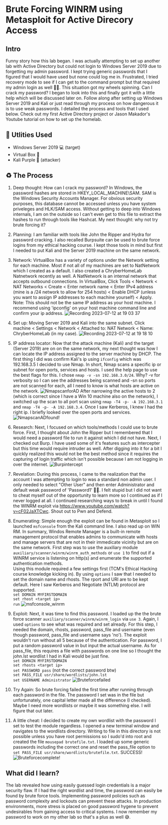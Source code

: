 <h1>Brute Forcing WINRM using Metasploit for Active Direcory Access</h1>

<h2>Intro</h2>
Funny story how this lab began. I was actually attempting to set up another lab with Active Directory but could not login to Windows Server 2019 due to forgetting my admin password. I kept trying generic passwords that I figured that I would have used but none could log me in. Frustrated, I tried recovery mode to see if I can get to the command prompt but that required my admin login as well 🤦‍♂️. This situation got my wheels spinning. Can I crack my password? I began to look into this and finally got it with a little help which will be discussed later on. Follow along after setting up Windows Server 2019 and Kali or just read through my process on how dangerous it is to use weak passwords. I detailed the process and tools that I used below. Check out my first Active Directory project or Jason Makador's Youtube tutorial on how to set up the homelab.

<h2>🔩 Utlities Used</h2>

- Windows Server 2019 💻 (target)
- Virtual Box 🧰
- Kali Purple 🐉 (attacker)

<h2>♻️ The Process</h2>

1. Deep thought: How can I crack my password? In Windows, the password hashes are stored in HKEY_LOCAL_MACHINE\SAM. SAM is the Windows Security Accounts Manager. For obvious security purposes, this database cannot be accessed unless you have system priveleges and HLK/SAM access. Without getting to deep into Windows internals, I am on the outside so I can't even get to this file to extract the hashes to run through tools like Hashcat. My next thought: why not try brute forcing it?

2. Planning: I am familiar with tools like John the Ripper and Hydra for password cracking. I also recalled Burpsuite can be used to brute force logins from my ethical hacking course. I kept those tools in mind but first I needed to put Kali and the Server 2019 machine on the same network.

3. Network: VirtualBox has a variety of options under the Network setting for each machine. Most if not all of my machines are set to NatNetwork which I created as a default. I also created a ChryberHomeLab Natnetwork recently as well. A NatNetwork is an internal network that accepts outbound connections. In VirtualBox, Click Tools < Network < NAT Networks < Create < Enter network name < Enter IPv4 address (mine is a /24 network to allow for 254 hosts) < Enable DHCP (unless you want to assign IP addresses to each machine yourself) < Apply. Note: This should not be the same IP address as your host machine. I recommend using 'ipconfig' on your host machine command line and confirm your ip address.
![Recording 2023-07-12 at 19 03 37](https://github.com/chryber/Brute-Forcing-Active-Directory-with-Metasploit/assets/121698544/4d721f81-3ecb-40ab-829e-e51567b27c16)

4. Set up: Moving Server 2019 and Kali into the same subnet. Click machine < Settings < Network < Attached to: NAT Network < Name: ChryberHomeLab (in my case).
![Recording 2023-07-12 at 19 18 10](https://github.com/chryber/Brute-Forcing-Active-Directory-with-Metasploit/assets/121698544/2c60faa1-3403-491a-b02f-88a9bfcf892f)

5. IP address locator: Now that the attack machine (Kali) and the target (Server 2019) are on on the same network, my next thought was how I can locate the IP address assigned to the server machine by DHCP. The first thing I did was confirm Kali's ip using `ifconfig` which was 192.168.3.5 I decided to use Nmap. In short, Nmap scans a specific ip or subnet for open ports, services and hosts. I used the help page to use the best flags for this. I chose `nmap -v -sn 192.168.3.0/24`. Why? -v for verbosity so I can see the addresses being scanned and -sn so ports are not scanned for each, all I need to know is what hosts are active on the network. 
![NmapscanforAD](https://github.com/chryber/Brute-Forcing-Active-Directory-with-Metasploit/assets/121698544/6a1490f9-e220-4b74-8ec1-4d9ddc5d4234)
After narrowing the active hosts to 2 (which is correct since I have a Win 10 machine also on the network), I switched up the scan to all port scan using `nmap -T4 -p- -A 192.168.3.1` and `nmap -T4 -p- -A 192.168.3.4`. Once I saw Kerberos, I knew I had the right ip. I briefly looked over the open ports and services.
![NmapscanADfound!](https://github.com/chryber/Brute-Forcing-Active-Directory-with-Metasploit/assets/121698544/ce54026d-2f26-4f2c-a2aa-24fdc51b54ac)

6. Research: Next, I focused on which tools/methods I could use to brute force. First, I thought about John the Ripper but I remembered that I would need a password file to run it against which I did not have. Next, I checked out Burp. I have used some of it's features such as intercepter but this time would require intruder as well. After digging into it for a bit I quickly realized this would not be the best method since it requires the capturing of login traffic which isn't possible because I am not logging in over the internet. 
![Burpintercept](https://github.com/chryber/Brute-Forcing-Active-Directory-with-Metasploit/assets/121698544/b24c4ca8-8956-4497-a2eb-7559e77ce97f)

7. Revelation: During this process, I came to the realization that the account I was attempting to login to was a standard non admin user. I only needed to select "Other User" and then enter Administrator and default weak password of 'Password1' 🤦‍♂️. I felt stupid but I did not want to cheat myself out of the opportunity to learn more so I continued as if I never logged at all. I continued researching ways to break in until I found the WINRM exploit via https://www.youtube.com/watch?v=cF02JaXTCwc. Shout out to Pwn and Defend.

8. Enumerating: Simple enough the exploit can be found in Metasploit so I launched `msfconsole` from the Kali command line. I also read up on WIN RM. In summary, Windos Remote Manager is a built-in remote management protocol that enables admins to communicate with hosts and manage servers that are not in their immedicate vicinity but are on the same network. First step was to use the auxiliary module `auxiliary/scanner/winrm/winrm_auth_methods` or `use 1` to find out if a WINRM service is listening on http(s) and enumerate the supported authentication methods.</br>Using this module required a few settings first (TCM's Ethical Hacking course knowledge kicking in). By using `options` I saw that I needed to set the domain name and rhosts. The rport and URI are to be kept default. Here I saw Kerberos and Negotiate (NTLM) protocol are supported.</br>
`set DOMAIN MYFIRSTDOMAIN`</br>
`set rhost <target ip>`</br>
`run`
![msfconsole_winrm](https://github.com/chryber/Brute-Forcing-Active-Directory-with-Metasploit/assets/121698544/848eb407-1617-470a-b949-594f5ee9e767)

9. Exploit: Next, it was time to find this password. I loaded up the the brute force scanner `auxiliary/scanner/winrm/winrm_login` via `use 3`. Again, I used `options` to see what was required and set already. For this step, I needed the domain, rhosts, password, pass_file and username (even though password, pass_file and username says 'no'). The exploit wouldn't run without all 5 because of the authentication. For password, I put a random password value in but input the actual username. As for pass_file, this requires a file with passwords on one line so I thought the john.lst wordlist I had in Kali would be just fine.</br>
`set DOMAIN MYFIRSTDOMAIN`</br>
`set rhosts <target ip>`</br>
`set PASSWORD pass` (not the correct password btw)</br>
`set PASS_FILE usr/share/wordlists/john.lst`</br>
`set USERNAME Administrator`
![Bruteforcefailed](https://github.com/chryber/Brute-Forcing-Active-Directory-with-Metasploit/assets/121698544/92a5bf72-8289-4813-9879-92a0dd3bb2a9)

10. Try Again: So brute forcing failed the first time after running through each password in the file. The password I set was in the file but unfortunately, one capital letter made all the difference (I checked). Maybe I need more wordlists or maybe it was something else. I will figure that out later.

11. A little cheat: I decided to create my own wordlist with the password I set to test the module regardless. I opened a new terminal window and navigates to the wordlists directory. Writing to file in this directory is not possible unless you have root permissions so I sudo'd into root and created the file `mousepad brutefile.txt`. I loaded up some generic passwords including the correct one and reset the pass_file option to `set PASS_FILE usr/share/wordlists/brutefile.txt`. SUCCESS!
![Bruteforcecomplete!](https://github.com/chryber/Brute-Forcing-Active-Directory-with-Metasploit/assets/121698544/3511cb4e-7a39-40c6-8b6a-c26c2d4a3d6c)

<h2>What did I learn?</h2>
The lab revealed how using easily guessed login credentials is a major security flaw. If I had the right wordlist and time, the password can easily be found by brute force tools. Implementing password policies such as password complexity and lockouts can prevent these attacks. In production environments, more stress is placed on good password hygene to prevent undesirables from gaining access to critical systems. I now remember my password to work on my other lab so that's a plus as well 😅.
